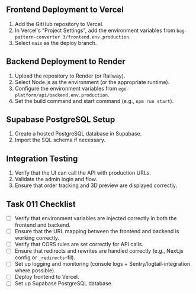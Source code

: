 ## Frontend Deployment to Vercel

1.  Add the GitHub repository to Vercel.
2.  In Vercel's "Project Settings", add the environment variables from `bag-pattern-converter 3/frontend.env.production`.
3.  Select `main` as the deploy branch.

## Backend Deployment to Render

1.  Upload the repository to Render (or Railway).
2.  Select Node.js as the environment (or the appropriate runtime).
3.  Configure the environment variables from `ego-platform/api/backend.env.production`.
4.  Set the build command and start command (e.g., `npm run start`).

## Supabase PostgreSQL Setup

1.  Create a hosted PostgreSQL database in Supabase.
2.  Import the SQL schema if necessary.

## Integration Testing

1.  Verify that the UI can call the API with production URLs.
2.  Validate the admin login and flow.
3.  Ensure that order tracking and 3D preview are displayed correctly.

## Task 011 Checklist

*   [ ] Verify that environment variables are injected correctly in both the frontend and backend.
*   [ ] Ensure that the URL mapping between the frontend and backend is working correctly.
*   [ ] Verify that CORS rules are set correctly for API calls.
*   [ ] Ensure that redirects and rewrites are handled correctly (e.g., Next.js config or `_redirects`-fil).
*   [ ] Set up logging and monitoring (console logs + Sentry/logtail-integration where possible).
*   [ ] Deploy frontend to Vercel.
*   [ ] Set up Supabase PostgreSQL database.
